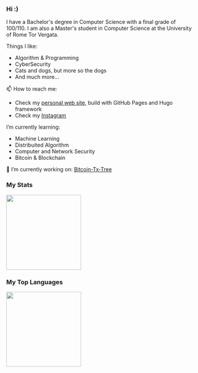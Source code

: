 ### Hi :)

I have a Bachelor's degree in Computer Science with a final grade of 100/110.
I am also a Master's student in Computer Science at the University of Rome Tor Vergata.

Things I like:
- Algorithm & Programming
- CyberSecurity
- Cats and dogs, but more so the dogs
- And much more...

📫 How to reach me:
- Check my [personal web site](https://francosalvucci14.github.io/), build with GitHub Pages and Hugo framework
- Check my [Instagram](https://www.instagram.com/franco.salvucci.9/)

I’m currently learning:
- Machine Learning
- Distribuited Algorithm
- Computer and Network Security
- Bitcoin & Blockchain

<!--⚡ Fun fact: I started using linux, to be precise the OS Pop_Os! right here, at the university-->

🔭 I’m currently working on: [Bitcoin-Tx-Tree](https://github.com/francosalvucci14/Bitcoin-TX-RecursiveTree)

### My Stats

<a href="https://github.com/anuraghazra/github-readme-stats">
  <img height=200 align="center" src="https://github-readme-stats.vercel.app/api?username=francosalvucci14&theme=dark&show_icons=true" />
</a>

### My Top Languages
<a href="https://github.com/anuraghazra/convoychat">
  <img height=200 align="center" src="https://github-readme-stats.vercel.app/api/top-langs?username=francosalvucci14&size_weight=0&count_weight=1&hide=MATLAB,HTML,AMPL,Rich%20Text%20Format,Makefile,Batchfile,C%23,CSS,SCSS&theme=dark&layout=compact&card_width=320%22" />
</a>
<!--https://github-readme-stats.vercel.app/api/top-langs?username=francosalvucci14&size_weight=0&count_weight=1&hide=MATLAB,HTML,AMPL,Rich%20Text%20Format,Makefile,Batchfile,C%23,CSS,SCSS&theme=dark&layout=compact&card_width=320%22-->

